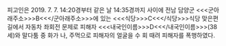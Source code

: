 피고인은 2019. 7. 7. 14:20경부터 같은 날 14:35경까지 사이에 전남 담양군 <<<군아래주소>>>B<<</군아래주소>>>에 있는 <<<식당>>>C<<</식당>>>식당 맞은편 길에서 자동차 좌회전 문제로 피해자 <<<내국인이름>>>D<<</내국인이름>>>(38세)와 말다툼 중 화가 나, 주먹으로 피해자의 얼굴을 수 회 때려 피해자를 폭행하였다.